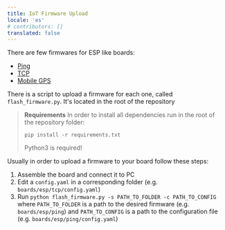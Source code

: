 ```yaml
---
title: IoT Firmware Upload
locale: 'es' 
# contributors: []
translated: false
---
```


There are few firmwares for ESP like boards:

* [Ping](https://github.com/airalab/sensors-connectivity/tree/master/boards/esp/ping)
* [TCP](https://github.com/airalab/sensors-connectivity/tree/master/boards/esp/tcp)
* [Mobile GPS](https://github.com/airalab/sensors-connectivity/tree/master/boards/esp/mobile_gps)

There is a script to upload a firmware for each one, called `flash_firmware.py`. It's located in the root of the repository

> **Requirements**
> In order to install all dependencies run in the root of the repository folder:
>
> ```
> pip install -r requirements.txt
> ```
>
> Python3 is required!

Usually in order to upload a firmware to your board follow these steps:

1. Assemble the board and connect it to PC
2. Edit a `config.yaml` in a corresponding folder (e.g. `boards/esp/tcp/config.yaml`)
3. Run `python flash_firmware.py -s PATH_TO_FOLDER -c PATH_TO_CONFIG` where `PATH_TO_FOLDER` is a path to the desired firmware (e.g. `boards/esp/ping`) and `PATH_TO_CONFIG` is a path to the configuration file (e.g. `boards/esp/ping/config.yaml`)

